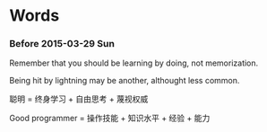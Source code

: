 # Words


### Before 2015-03-29 Sun
Remember that you should be learning by doing, not memorization.

Being hit by lightning may be another, althought less common.

聪明 = 终身学习 + 自由思考 + 蔑视权威

Good programmer = 操作技能 + 知识水平 + 经验 + 能力



